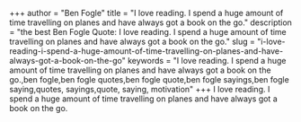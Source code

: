 +++
author = "Ben Fogle"
title = "I love reading. I spend a huge amount of time travelling on planes and have always got a book on the go."
description = "the best Ben Fogle Quote: I love reading. I spend a huge amount of time travelling on planes and have always got a book on the go."
slug = "i-love-reading-i-spend-a-huge-amount-of-time-travelling-on-planes-and-have-always-got-a-book-on-the-go"
keywords = "I love reading. I spend a huge amount of time travelling on planes and have always got a book on the go.,ben fogle,ben fogle quotes,ben fogle quote,ben fogle sayings,ben fogle saying,quotes, sayings,quote, saying, motivation"
+++
I love reading. I spend a huge amount of time travelling on planes and have always got a book on the go.

